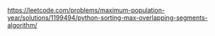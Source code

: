 https://leetcode.com/problems/maximum-population-year/solutions/1199494/python-sorting-max-overlapping-segments-algorithm/
